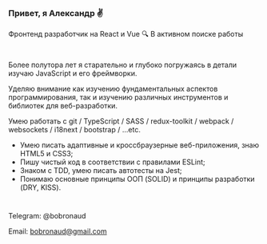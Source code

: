 ### Привет, я Александр ✌️
Фронтенд разработчик на React и Vue 🔍 В активном поиске работы 
#

Более полутора лет я старательно и глубоко погружаясь в детали изучаю JavaScript и его фреймворки.

Уделяю внимание как изучению фундаментальных аспектов программирования, так и изучению различных инструментов и библиотек для веб-разработки.

Умею работать с git / TypeScript / SASS / redux-toolkit / webpack / websockets / i18next / bootstrap / ...etc.
- Умею писать адаптивные и кроссбраузерные веб-приложения, знаю HTML5 и CSS3;
- Пишу чистый код в соответствии с правилами ESLint;
- Знаком с TDD, умею писать автотесты на Jest;
- Понимаю основные принципы ООП (SOLID) и принципы разработки (DRY, KISS).
#
Telegram: @bobronaud

Email: bobronaud@gmail.com
